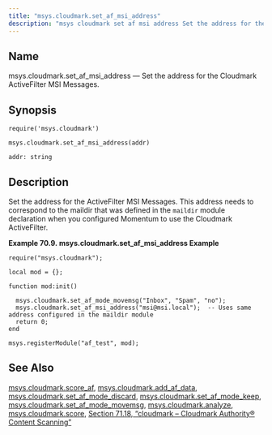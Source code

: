 ```yaml
---
title: "msys.cloudmark.set_af_msi_address"
description: "msys cloudmark set af msi address Set the address for the Cloudmark Active Filter MSI Messages msys cloudmark set af msi address addr Set the address for the Active Filter MSI Messages This address needs to correspond to the maildir that was defined in the maildir module declaration when you..."
---
```


<a name="lua.ref.msys.cloudmark.set_af_msi_address"></a> 
## Name

msys.cloudmark.set_af_msi_address — Set the address for the Cloudmark ActiveFilter MSI Messages.

<a name="idp15118384"></a> 
## Synopsis

`require('msys.cloudmark')`

`msys.cloudmark.set_af_msi_address(addr)`

`addr: string`<a name="idp15122096"></a> 
## Description

Set the address for the ActiveFilter MSI Messages. This address needs to correspond to the maildir that was defined in the `maildir` module declaration when you configured Momentum to use the Cloudmark ActiveFilter.

<a name="lua.ref.msys.cloudmark.set_af_msi_address.example"></a> 

**Example 70.9. msys.cloudmark.set_af_msi_address Example**

```
require("msys.cloudmark");

local mod = {};

function mod:init()

  msys.cloudmark.set_af_mode_movemsg("Inbox", "Spam", "no");
  msys.cloudmark.set_af_msi_address("msi@msi.local");  -- Uses same address configured in the maildir module
  return 0;
end

msys.registerModule("af_test", mod);
```

<a name="idp15127280"></a> 
## See Also

[msys.cloudmark.score_af](lua.ref.msys.cloudmark.score_af "msys.cloudmark.score_af"), [msys.cloudmark.add_af_data](lua.ref.msys.cloudmark.add_af_data "msys.cloudmark.add_af_data"), [msys.cloudmark.set_af_mode_discard](lua.ref.msys.cloudmark.set_af_mode_discard "msys.cloudmark.set_af_mode_discard"), [msys.cloudmark.set_af_mode_keep](lua.ref.msys.cloudmark.set_af_mode_keep "msys.cloudmark.set_af_mode_keep"), [msys.cloudmark.set_af_mode_movemsg](lua.ref.msys.cloudmark.set_af_mode_movemsg "msys.cloudmark.set_af_mode_movemsg"), [msys.cloudmark.analyze](lua.ref.msys.cloudmark.analyze "msys.cloudmark.analyze"), [msys.cloudmark.score](lua.ref.msys.cloudmark.score "msys.cloudmark.score"), [Section 71.18, “cloudmark – Cloudmark Authority® Content Scanning”](modules.cloudmark "71.18. cloudmark – Cloudmark Authority® Content Scanning")